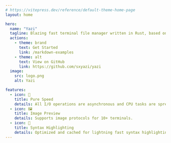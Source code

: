 ```yaml
---
# https://vitepress.dev/reference/default-theme-home-page
layout: home

hero:
  name: "Yazi"
  tagline: Blazing fast terminal file manager written in Rust, based on async I/O.
  actions:
    - theme: brand
      text: Get Started
      link: /markdown-examples
    - theme: alt
      text: View on GitHub
      link: https://github.com/sxyazi/yazi
  image:
    src: logo.png
    alt: Yazi

features:
  - icon: 🚀
    title: Pure Speed
    details: All I/O operations are asynchronous and CPU tasks are spread across multiple threads.
  - icon: 🖼️
    title: Image Preview
    details: Supports image protocols for 10+ terminals.
  - icon: 🎨
    title: Syntax Highlighting
    details: Optimized and cached for lightning fast syntax highlighting.
---
```

